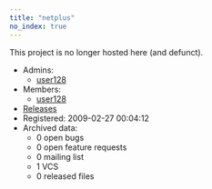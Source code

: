 ```yaml
---
title: "netplus"
no_index: true
---
```


This project is no longer hosted here (and defunct).


* Admins:
  * [user128](/users/user128)
* Members:
  * [user128](/users/user128)
* [Releases](https://download.ocamlcore.org/netplus)
* Registered: 2009-02-27 00:04:12
* Archived data:
  * 0 open bugs
  * 0 open feature requests
  * 0 mailing list
  * 1 VCS
  * 0 released files
